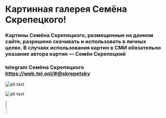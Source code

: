 # Картинная галерея Семёна Скрепецкого!

### Картины Семёна Скрепецкого, размещенные на данном сайте, разрешено скачивать и использовать в личных целях. В случаях использования картин в СМИ обязательно указание автора картин — Семён Скрепецкий

### telegram  Семёна Скрепецкого https://web.tel.onl/#@skrepetsky

![alt text]([http://url/to/img.png](https://cdn.pixabay.com/photo/2015/04/23/22/00/tree-736885_1280.jpg)https://cdn.pixabay.com/photo/2015/04/23/22/00/tree-736885_1280.jpg)

![alt text](https://github.com/[username]/[reponame]/blob/[branch]/image.jpg?raw=true)

<a href='https://code.visualstudio.com/'><img width="10%" alt='Visual Studio Code' src="https://www.vectorlogo.zone/logos/visualstudio_code/visualstudio_code-ar21.svg"></a>
